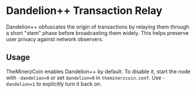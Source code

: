 # Dandelion++ Transaction Relay

Dandelion++ obfuscates the origin of transactions by relaying them through a short "stem" phase before broadcasting them widely. This helps preserve user privacy against network observers.

## Usage

TheMinerzCoin enables Dandelion++ by default. To disable it, start the node with `-dandelion=0` or set `dandelion=0` in `theminerzcoin.conf`. Use `-dandelion=1` to explicitly turn it back on.
